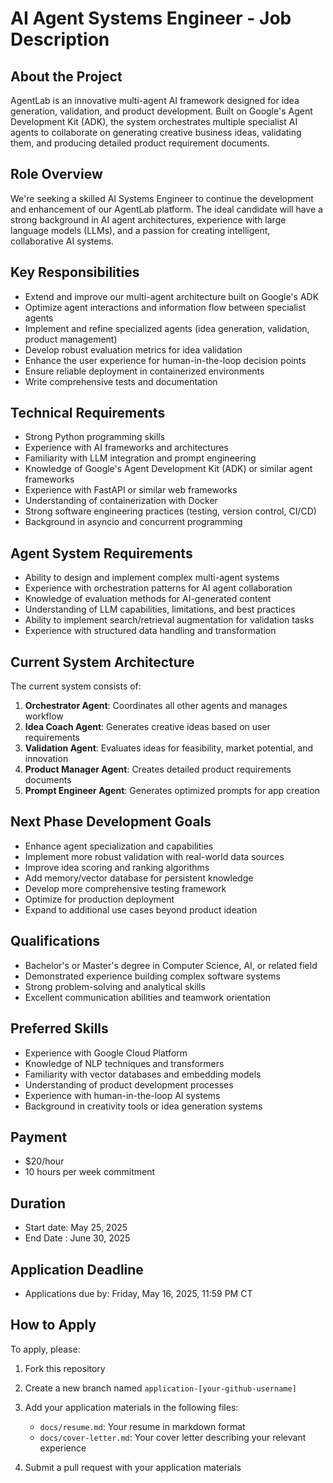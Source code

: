 # AI Agent Systems Engineer - Job Description

## About the Project

AgentLab is an innovative multi-agent AI framework designed for idea generation, validation, and product development. Built on Google's Agent Development Kit (ADK), the system orchestrates multiple specialist AI agents to collaborate on generating creative business ideas, validating them, and producing detailed product requirement documents.

## Role Overview

We're seeking a skilled AI Systems Engineer to continue the development and enhancement of our AgentLab platform. The ideal candidate will have a strong background in AI agent architectures, experience with large language models (LLMs), and a passion for creating intelligent, collaborative AI systems.

## Key Responsibilities

- Extend and improve our multi-agent architecture built on Google's ADK
- Optimize agent interactions and information flow between specialist agents
- Implement and refine specialized agents (idea generation, validation, product management)
- Develop robust evaluation metrics for idea validation
- Enhance the user experience for human-in-the-loop decision points
- Ensure reliable deployment in containerized environments
- Write comprehensive tests and documentation

## Technical Requirements

- Strong Python programming skills 
- Experience with AI frameworks and architectures
- Familiarity with LLM integration and prompt engineering
- Knowledge of Google's Agent Development Kit (ADK) or similar agent frameworks
- Experience with FastAPI or similar web frameworks
- Understanding of containerization with Docker
- Strong software engineering practices (testing, version control, CI/CD)
- Background in asyncio and concurrent programming

## Agent System Requirements

- Ability to design and implement complex multi-agent systems
- Experience with orchestration patterns for AI agent collaboration
- Knowledge of evaluation methods for AI-generated content
- Understanding of LLM capabilities, limitations, and best practices
- Ability to implement search/retrieval augmentation for validation tasks
- Experience with structured data handling and transformation

## Current System Architecture

The current system consists of:

1. **Orchestrator Agent**: Coordinates all other agents and manages workflow
2. **Idea Coach Agent**: Generates creative ideas based on user requirements
3. **Validation Agent**: Evaluates ideas for feasibility, market potential, and innovation
4. **Product Manager Agent**: Creates detailed product requirements documents
5. **Prompt Engineer Agent**: Generates optimized prompts for app creation

## Next Phase Development Goals

- Enhance agent specialization and capabilities
- Implement more robust validation with real-world data sources
- Improve idea scoring and ranking algorithms
- Add memory/vector database for persistent knowledge
- Develop more comprehensive testing framework
- Optimize for production deployment
- Expand to additional use cases beyond product ideation

## Qualifications

- Bachelor's or Master's degree in Computer Science, AI, or related field
- Demonstrated experience building complex software systems
- Strong problem-solving and analytical skills
- Excellent communication abilities and teamwork orientation

## Preferred Skills

- Experience with Google Cloud Platform
- Knowledge of NLP techniques and transformers
- Familiarity with vector databases and embedding models
- Understanding of product development processes
- Experience with human-in-the-loop AI systems
- Background in creativity tools or idea generation systems

## Payment

- $20/hour 
- 10 hours per week commitment

## Duration

- Start date: May 25, 2025
- End Date : June 30, 2025

## Application Deadline

- Applications due by: Friday, May 16, 2025, 11:59 PM CT

## How to Apply

To apply, please:
1. Fork this repository
2. Create a new branch named `application-[your-github-username]`
3. Add your application materials in the following files:
   - `docs/resume.md`: Your resume in markdown format
   - `docs/cover-letter.md`: Your cover letter describing your relevant experience
   
4. Submit a pull request with your application materials

